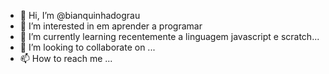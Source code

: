 - 👋 Hi, I’m @bianquinhadograu
- 👀 I’m interested in em aprender a programar
- 🌱 I’m currently learning recentemente a linguagem javascript e scratch...
- 💞️ I’m looking to collaborate on ...
- 📫 How to reach me ...

<!---
bianquinhadograu/bianquinhadograu is a ✨ special ✨ repository because its `README.md` (this file) appears on your GitHub profile.
You can click the Preview link to take a look at your changes.
--->
